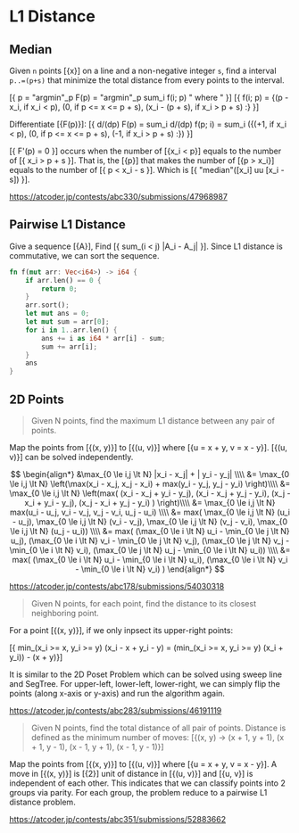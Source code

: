 # L1 Distance

## Median

Given `n` points [{x}] on a line and a non-negative integer `s`,
find a interval `p..=(p+s)` that minimize the total distance from every points to the interval.

[{ p = "argmin"_p F(p) = "argmin"_p sum_i f(i; p) " where " }]
[{ f(i; p) = {(p - x_i, if x_i < p), (0, if p <= x <= p + s), (x_i - (p + s), if x_i > p + s) :} }]


Differentiate [{F(p)}]:
[{ d/(dp) F(p) = sum_i d/(dp) f(p; i) = sum_i ({(+1, if x_i < p), (0, if p <= x <= p + s), (-1, if x_i > p + s) :}) }]

[{ F'(p) = 0 }] occurs when the number of [{x_i < p}] equals to the number of [{ x_i > p + s }].
That is, the [{p}] that makes the number of [{p > x_i}] equals to the number of [{ p < x_i - s }].
Which is [{ "median"([x_i] uu [x_i - s]) }].

<https://atcoder.jp/contests/abc330/submissions/47968987>


## Pairwise L1 Distance

Give a sequence [{A}], Find [{ sum_(i < j) |A_i - A_j|  }]. 
Since L1 distance is commutative, we can sort the sequence.

```rust
fn f(mut arr: Vec<i64>) -> i64 {
    if arr.len() == 0 {
        return 0;
    }
    arr.sort();
    let mut ans = 0;
    let mut sum = arr[0];
    for i in 1..arr.len() {
        ans += i as i64 * arr[i] - sum;
        sum += arr[i];
    }
    ans
}
```

## 2D Points

> Given N points, find the maximum L1 distance between any pair of points.

Map the points from [{(x, y)}] to [{(u, v)}] where [{u = x + y, v = x - y}]. 
[{(u, v)}] can be solved independently.

$$
\begin{align*}
&\max_{0 \le i,j \lt N} |x_i - x_j| + | y_i - y_j| \\\\
&= \max_{0 \le i,j \lt N} \left(\max(x_i - x_j, x_j - x_i) + max(y_i - y_j, y_j - y_i) \right)\\\\
&= \max_{0 \le i,j \lt N} \left(max(
(x_i - x_j + y_i - y_j), 
(x_i - x_j + y_j - y_i),
(x_j - x_i + y_i - y_j),
(x_j - x_i + y_j - y_i)
) \right)\\\\
&= \max_{0 \le i,j \lt N} max(u_i - u_j, v_i - v_j, v_j - v_i, u_j - u_i) \\\\
&= max(    
    \max_{0 \le i,j \lt N} (u_i - u_j),
    \max_{0 \le i,j \lt N} (v_i - v_j),
    \max_{0 \le i,j \lt N} (v_j - v_i),
    \max_{0 \le i,j \lt N} (u_j - u_i)) \\\\
&= max(
    (\max_{0 \le i \lt N} u_i - \min_{0 \le j \lt N} u_j),
    (\max_{0 \le i \lt N} v_i - \min_{0 \le j \lt N} v_j),
    (\max_{0 \le j \lt N} v_j - \min_{0 \le i \lt N} v_i),
    (\max_{0 \le j \lt N} u_j - \min_{0 \le i \lt N} u_i)) \\\\
&= max(
    (\max_{0 \le i \lt N} u_i - \min_{0 \le i \lt N} u_i),
    (\max_{0 \le i \lt N} v_i - \min_{0 \le i \lt N} v_i)
)
\end{align*}
$$

<https://atcoder.jp/contests/abc178/submissions/54030318>


> Given N points, for each point, find the distance to its closest neighboring point.

For a point [{(x, y)}], if we only inpsect its upper-right points:

[{ min_(x_i >= x, y_i >= y) (x_i - x + y_i - y) = (min_(x_i >= x, y_i >= y) (x_i + y_i)) - (x + y)}]

It is similar to the 2D Poset Problem which can be solved using sweep line and SegTree.
For upper-left, lower-left, lower-right, we can simply flip the points (along x-axis or y-axis) and run the algorithm again.

<https://atcoder.jp/contests/abc283/submissions/46191119>


> Given N points, find the total distance of all pair of points.
> Distance is defined as the minimum number of moves:
> [{(x, y) -> (x + 1, y + 1), (x + 1, y - 1), (x - 1, y + 1), (x - 1, y - 1)}]

Map the points from [{(x, y)}] to [{(u, v)}] where [{u = x + y, v = x - y}].
A move in [{(x, y)}] is [{2}] unit of distance in [{(u, v)}] and [{u, v}] is independent of each other.
This indicates that we can classify points into 2 groups via parity.
For each group, the problem reduce to a pairwise L1 distance problem.

<https://atcoder.jp/contests/abc351/submissions/52883662>